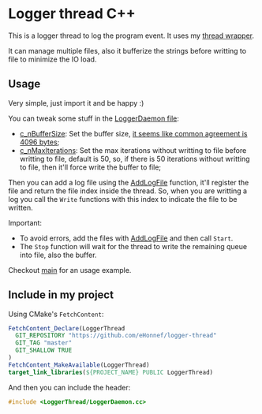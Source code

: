 # Logger thread C++

This is a logger thread to log the program event. It uses my [thread wrapper](https://github.com/eHonnef/thread-cpp).

It can manage multiple files, also it bufferize the strings before writting to file to minimize the IO load.

## Usage

Very simple, just import it and be happy :)

You can tweak some stuff in the [LoggerDaemon file](include/LoggerThread/LoggerDaemon.cc):

- [c_nBufferSize](include/LoggerThread/LoggerDaemon.cc#L29): Set the buffer size, [it seems like common agreement is 4096 bytes](https://stackoverflow.com/questions/1862982/c-sharp-filestream-optimal-buffer-size-for-writing-large-files);
- [c_nMaxIterations](include/LoggerThread/LoggerDaemon.cc#L102): Set the max iterations without writting to file before writting to file, default is 50, so, if there is 50 iterations without writting to file, then it'll force write the buffer to file;

Then you can add a log file using the [AddLogFile](include/LoggerThread/LoggerDaemon.cc#L240) function, it'll register the file and return the file index inside the thread. So, when you are writting a log you call the `Write` functions with this index to indicate the file to be written.

Important:

- To avoid errors, add the files with [AddLogFile](include/LoggerThread/LoggerDaemon.cc#L240) and then call `Start`.
- The `Stop` function will wait for the thread to write the remaining queue into file, also the buffer.

Checkout [main](app/main.cpp) for an usage example.

## Include in my project

Using CMake's `FetchContent`:

```cmake
FetchContent_Declare(LoggerThread
  GIT_REPOSITORY "https://github.com/eHonnef/logger-thread"
  GIT_TAG "master"
  GIT_SHALLOW TRUE
)
FetchContent_MakeAvailable(LoggerThread)
target_link_libraries(${PROJECT_NAME} PUBLIC LoggerThread)
```

And then you can include the header:

```cpp
#include <LoggerThread/LoggerDaemon.cc>
```
